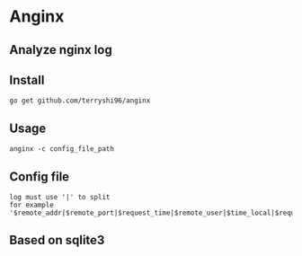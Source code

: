 # Anginx

## Analyze nginx log
## Install
```
go get github.com/terryshi96/anginx
```
## Usage
```
anginx -c config_file_path
```

## Config file
```
log must use '|' to split
for example '$remote_addr|$remote_port|$request_time|$remote_user|$time_local|$request|$status|$body_bytes_sent|$http_referer|$http_user_agent'
```

## Based on sqlite3
